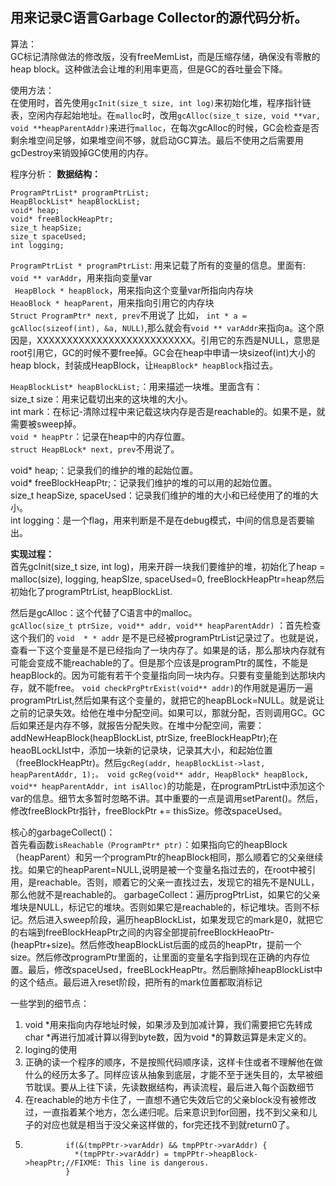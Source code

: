 ## 用来记录C语言Garbage Collector的源代码分析。
算法：  
GC标记清除做法的修改版，没有freeMemList，而是压缩存储，确保没有零散的heap block。这种做法会让堆的利用率更高，但是GC的吞吐量会下降。  


使用方法：  
在使用时，首先使用```gcInit(size_t size, int log)```来初始化堆，程序指针链表，空闲内存起始地址。在```malloc```时，改用```gcAlloc(size_t size, void **var, void **heapParentAddr)```来进行```malloc```，在每次gcAlloc的时候，GC会检查是否剩余堆空间足够，如果堆空间不够，就启动GC算法。最后不使用之后需要用gcDestroy来销毁掉GC使用的内存。


程序分析：
**数据结构：**  
```
ProgramPtrList* programPtrList;
HeapBlockList* heapBlockList;
void* heap;
void* freeBlockHeapPtr;
size_t heapSize;
size_t spaceUsed;
int logging;
```

```ProgramPtrList * programPtrList```: 用来记载了所有的变量的信息。里面有:  
```void ** varAddr```，用来指向变量var  
``` HeapBlock * heapBlock```，用来指向这个变量var所指向内存块  
```HeaoBlock * heapParent```，用来指向引用它的内存块  
```Struct ProgramPtr* next, prev```不用说了
 比如， ```int * a = gcAlloc(sizeof(int), &a, NULL)```,那么就会有```void ** varAddr```来指向a。这个原因是，XXXXXXXXXXXXXXXXXXXXXXXXXX。引用它的东西是NULL，意思是root引用它，GC的时候不要free掉。GC会在heap中申请一块sizeof(int)大小的heap block，封装成HeapBlock，让```HeapBlock* heapBlock```指过去。
 
 ```HeapBlockList* heapBlockList;```：用来描述一块堆。里面含有：  
 size_t size：用来记载切出来的这块堆的大小。  
 int mark：在标记-清除过程中来记载这块内存是否是reachable的。如果不是，就需要被sweep掉。  
 ```void * heapPtr```：记录在heap中的内存位置。  
```struct HeapBLock* next, prev```不用说了。

void* heap;：记录我们的维护的堆的起始位置。  
void* freeBlockHeapPtr;：记录我们维护的堆的可以用的起始位置。  
size_t heapSize, spaceUsed：记录我们维护的堆的大小和已经使用了的堆的大小。  
int logging：是一个flag，用来判断是不是在debug模式，中间的信息是否要输出。

**实现过程：**  
首先gcInit(size_t size, int log)，用来开辟一块我们要维护的堆，初始化了heap = malloc(size), logging, heapSIze, spaceUsed=0, freeBlockHeapPtr=heap然后初始化了programPtrList, heapBlockList.

然后是gcAlloc：这个代替了C语言中的malloc。  
 ```gcAlloc(size_t ptrSize, void** addr, void** heapParentAddr)``` ：首先检查这个我们的 ```void  * * addr``` 是不是已经被programPtrList记录过了。也就是说，查看一下这个变量是不是已经指向了一块内存了。如果是的话，那么那块内存就有可能会变成不能reachable的了。但是那个应该是programPtr的属性，不能是heapBlock的。因为可能有若干个变量指向同一块内存。只要有变量能到达那块内存，就不能free。 ```void checkPrgPtrExist(void** addr)```的作用就是遍历一遍programPtrList,然后如果有这个变量的，就把它的heapBLock=NULL。就是说让之前的记录失效。给他在堆中分配空间。如果可以，那就分配，否则调用GC。GC后如果还是内存不够，就报告分配失败。在堆中分配空间，需要：addNewHeapBlock(heapBlockList, ptrSize, freeBlockHeapPtr);在heaoBLockLIst中，添加一块新的记录块，记录其大小，和起始位置（freeBlockHeapPtr)。然后```gcReg(addr, heapBlockList->last, heapParentAddr, 1);。 void gcReg(void** addr, HeapBlock* heapBlock, void** heapParentAddr, int isAlloc)```的功能是，在programPtrList中添加这个var的信息。细节太多暂时忽略不讲。其中重要的一点是调用setParent()。然后，修改freeBlockPtr指针，freeBlockPtr += thisSize。修改spaceUsed。

核心的garbageCollect()：  
首先看函数```isReachable（ProgramPtr* ptr)```：如果指向它的heapBlock（heapParent）和另一个programPtr的heapBlock相同，那么顺着它的父亲继续找。如果它的heapParent=NULL,说明是被一个变量名指过去的，在root中被引用，是reachable。否则，顺着它的父亲一直找过去，发现它的祖先不是NULL，那么他就不是reachable的。
garbageCollect：遍历progPtrList，如果它的父亲堆块是NULL，标记它的堆块。否则如果它是reachable的，标记堆块。否则不标记。然后进入sweep阶段，遍历heapBlockList，如果发现它的mark是0，就把它的右端到freeBlockHeapPtr之间的内容全部提前freeBlockHeaoPtr-(heapPtr+size)。然后修改heapBlockList后面的成员的heapPtr，提前一个size。然后修改programPtr里面的，让里面的变量名字指到现在正确的内存位置。最后，修改spaceUsed，freeBLockHeapPtr。然后删除掉heapBlockList中的这个结点。最后进入reset阶段，把所有的mark位置都取消标记










一些学到的细节点：  
1. void *用来指向内存地址时候，如果涉及到加减计算，我们需要把它先转成char *再进行加减计算以得到byte数，因为void *的算数运算是未定义的。
2. loging的使用
3. 正确的读一个程序的顺序，不是按照代码顺序读，这样卡住或者不理解他在做什么的经历太多了。同样应该从抽象到底层，才能不至于迷失目的，太早被细节耽误。要从上往下读，先读数据结构，再读流程，最后进入每个函数细节
3. 在reachable的地方卡住了，一直想不通它失效后它的父亲block没有被修改过，一直指着某个地方，怎么递归呢。后来意识到for回圈，找不到父亲和儿子的对应也就是相当于没父亲这样做的，for完还找不到就return0了。
4. ```
            if(&(tmpPPtr->varAddr) && tmpPPtr->varAddr) {
              *(tmpPPtr->varAddr) = tmpPPtr->heapBlock->heapPtr;//FIXME: This line is dangerous. 
            }
```这一类的处理方法，确实花了很多时间才读懂。